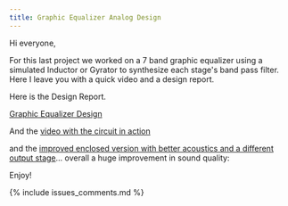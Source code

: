 ```yaml
---
title: Graphic Equalizer Analog Design
---
```


Hi everyone,

For this last project we worked on a 7 band graphic equalizer using a simulated
Inductor or Gyrator to synthesize each stage's band pass filter. Here I leave
you with a quick video and a design report.

Here is the Design Report.

[Graphic Equalizer Design](/linked_files/2012-11-10-graphic-equalizer-analog-design_1.docx)

And the [video with the circuit in action](https://youtu.be/QKWozk7HAx4)

and the 
[improved enclosed version with better acoustics and a different output stage](https://youtu.be/5gZ8HsnYls4)... 
overall a huge improvement in sound quality:

Enjoy!

{% include issues_comments.md %}
